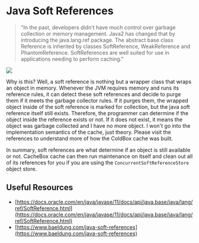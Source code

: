 # Java Soft References

> "In the past, developers didn't have much control over garbage collection or memory management. Java2 has changed that by introducing the java.lang.ref package. The abstract base class Reference is inherited by classes SoftReference, WeakReference and PhantomReference. SoftReferences are well suited for use in applications needing to perform caching."

![](../../.gitbook/assets/cachebox\_softreference.png)

Why is this? Well, a soft reference is nothing but a wrapper class that wraps an object in memory. Whenever the JVM requires memory and runs its reference rules, it can detect these soft references and decide to purge them if it meets the garbage collector rules. If it purges them, the wrapped object inside of the soft reference is marked for collection, but the java soft reference itself still exists. Therefore, the programmer can determine if the object inside the reference exists or not. If it does not exist, it means the object was garbage collected and I have no more object. I won't go into the implementation semantics of the cache, just theory. Please visit the references to understand more of how the ColdBox cache was built.

In summary, soft references are what determine if an object is still available or not. CacheBox cache can then run maintenance on itself and clean out all of its references for you if you are using the `ConcurrentSoftReferenceStore` object store.

## Useful Resources

* [https://docs.oracle.com/en/java/javase/11/docs/api/java.base/java/lang/ref/SoftReference.html](https://docs.oracle.com/en/java/javase/11/docs/api/java.base/java/lang/ref/SoftReference.html)
* [https://www.baeldung.com/java-soft-references](https://www.baeldung.com/java-soft-references)
